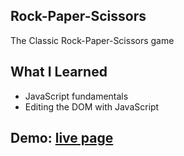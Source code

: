 ## Rock-Paper-Scissors
The Classic Rock-Paper-Scissors game

## What I Learned
* JavaScript fundamentals
* Editing the DOM with JavaScript

## Demo: [live page](https://kelindi.github.io/Rock-Paper-Scissors/)
